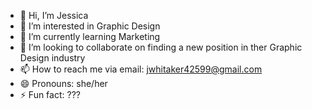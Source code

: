 - 👋 Hi, I’m Jessica
- 👀 I’m interested in Graphic Design
- 🌱 I’m currently learning Marketing
- 💞️ I’m looking to collaborate on finding a new position in ther Graphic Design industry
- 📫 How to reach me via email: jwhitaker42599@gmail.com
- 😄 Pronouns: she/her
- ⚡ Fun fact: ???

<!---
fandom4fandom/fandom4fandom is a ✨ special ✨ repository because its `README.md` (this file) appears on your GitHub profile.
You can click the Preview link to take a look at your changes.
--->
